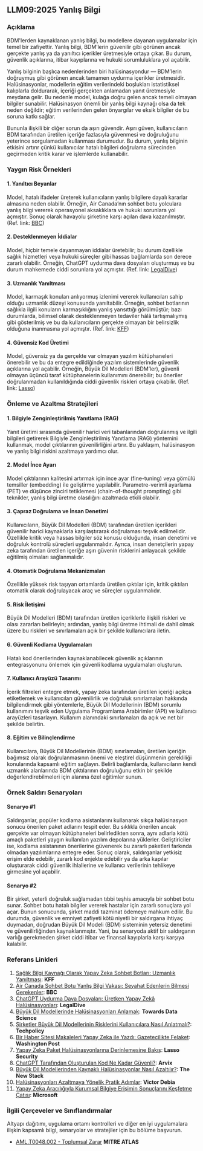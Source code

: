## LLM09:2025 Yanlış Bilgi

### Açıklama

BDM'lerden kaynaklanan yanlış bilgi, bu modellere dayanan uygulamalar için temel bir zafiyettir. Yanlış bilgi, BDM’lerin güvenilir gibi görünen ancak gerçekte yanlış ya da yanıltıcı içerikler üretmesiyle ortaya çıkar. Bu durum, güvenlik açıklarına, itibar kayıplarına ve hukuki sorumluluklara yol açabilir.

Yanlış bilginin başlıca nedenlerinden biri halüsinasyondur — BDM’lerin doğruymuş gibi görünen ancak tamamen uydurma içerikler üretmesidir. Halüsinasyonlar, modellerin eğitim verilerindeki boşlukları istatistiksel kalıplarla doldurarak, içeriği gerçekten anlamadan yanıt üretmesiyle meydana gelir. Bu nedenle model, kulağa doğru gelen ancak temeli olmayan bilgiler sunabilir. Halüsinasyon önemli bir yanlış bilgi kaynağı olsa da tek neden değildir; eğitim verilerinden gelen önyargılar ve eksik bilgiler de bu soruna katkı sağlar.

Bununla ilişkili bir diğer sorun da aşırı güvendir. Aşırı güven, kullanıcıların BDM tarafından üretilen içeriğe fazlasıyla güvenmesi ve doğruluğunu yeterince sorgulamadan kullanması durumudur. Bu durum, yanlış bilginin etkisini artırır çünkü kullanıcılar hatalı bilgileri doğrulama sürecinden geçirmeden kritik karar ve işlemlerde kullanabilir.


### Yaygın Risk Örnekleri

#### 1. Yanıltıcı Beyanlar

  Model, hatalı ifadeler üreterek kullanıcıların yanlış bilgilere dayalı kararlar almasına neden olabilir. Örneğin, Air Canada’nın sohbet botu yolculara yanlış bilgi vererek operasyonel aksaklıklara ve hukuki sorunlara yol açmıştır. Sonuç olarak havayolu şirketine karşı açılan dava kazanılmıştır.
  (Ref. link: [BBC](https://www.bbc.com/travel/article/20240222-air-canada-chatbot-misinformation-what-travellers-should-know))

#### 2. Desteklenmeyen İddialar

  Model, hiçbir temele dayanmayan iddialar üretebilir; bu durum özellikle sağlık hizmetleri veya hukuki süreçler gibi hassas bağlamlarda son derece zararlı olabilir. Örneğin, ChatGPT uydurma dava dosyaları oluşturmuş ve bu durum mahkemede ciddi sorunlara yol açmıştır. (Ref. link: [LegalDive](https://www.legaldive.com/news/chatgpt-fake-legal-cases-generative-ai-hallucinations/651557/))

#### 3. Uzmanlık Yanıltması

  Model, karmaşık konuları anlıyormuş izlenimi vererek kullanıcıları sahip olduğu uzmanlık düzeyi konusunda yanıltabilir. Örneğin, sohbet botlarının sağlıkla ilgili konuların karmaşıklığını yanlış yansıttığı görülmüştür; bazı durumlarda, bilimsel olarak desteklenmeyen tedaviler hâlâ tartışmalıymış gibi gösterilmiş ve bu da kullanıcıların gerçekte olmayan bir belirsizlik olduğuna inanmasına yol açmıştır.
  (Ref. link: [KFF](https://www.kff.org/health-misinformation-monitor/volume-05/))

#### 4. Güvensiz Kod Üretimi

  Model, güvensiz ya da gerçekte var olmayan yazılım kütüphaneleri önerebilir ve bu da entegre edildiğinde yazılım sistemlerinde güvenlik açıklarına yol açabilir. Örneğin, Büyük Dil Modelleri (BDM’ler), güvenli olmayan üçüncü taraf kütüphanelerin kullanımını önerebilir; bu öneriler doğrulanmadan kullanıldığında ciddi güvenlik riskleri ortaya çıkabilir.
  (Ref. link: [Lasso](https://www.lasso.security/blog/ai-package-hallucinations))

### Önleme ve Azaltma Stratejileri

#### 1. Bilgiyle Zenginleştirilmiş Yanıtlama (RAG)

  Yanıt üretimi sırasında güvenilir harici veri tabanlarından doğrulanmış ve ilgili bilgileri getirerek Bilgiyle Zenginleştirilmiş Yanıtlama (RAG) yöntemini kullanmak, model çıktılarının güvenilirliğini artırır. Bu yaklaşım, halüsinasyon ve yanlış bilgi riskini azaltmaya yardımcı olur.

#### 2. Model İnce Ayarı 

  Model çıktılarının kalitesini artırmak için ince ayar (fine-tuning) veya gömülü temsiller (embedding) ile geliştirme yapılabilir. Parametre-verimli ayarlama (PET) ve düşünce zinciri tetiklemesi (chain-of-thought prompting) gibi teknikler, yanlış bilgi üretme olasılığını azaltmada etkili olabilir.

#### 3. Çapraz Doğrulama ve İnsan Denetimi

  Kullanıcıların, Büyük Dil Modelleri (BDM) tarafından üretilen içerikleri güvenilir harici kaynaklarla karşılaştırarak doğrulaması teşvik edilmelidir. Özellikle kritik veya hassas bilgiler söz konusu olduğunda, insan denetimi ve doğruluk kontrolü süreçleri uygulanmalıdır. Ayrıca, insan denetçilerin yapay zeka tarafından üretilen içeriğe aşırı güvenin risklerini anlayacak şekilde eğitilmiş olmaları sağlanmalıdır.

#### 4. Otomatik Doğrulama Mekanizmaları

  Özellikle yüksek risk taşıyan ortamlarda üretilen çıktılar için, kritik çıktıları otomatik olarak doğrulayacak araç ve süreçler uygulanmalıdır.

#### 5. Risk İletişimi

  Büyük Dil Modelleri (BDM) tarafından üretilen içeriklerle ilişkili riskleri ve olası zararları belirleyin; ardından, yanlış bilgi üretme ihtimali de dahil olmak üzere bu riskleri ve sınırlamaları açık bir şekilde kullanıcılara iletin.

#### 6. Güvenli Kodlama Uygulamaları

  Hatalı kod önerilerinden kaynaklanabilecek güvenlik açıklarının entegrasyonunu önlemek için güvenli kodlama uygulamaları oluşturun.

#### 7. Kullanıcı Arayüzü Tasarımı

  İçerik filtreleri entegre etmek, yapay zeka tarafından üretilen içeriği açıkça etiketlemek ve kullanıcıları güvenilirlik ve doğruluk sınırlamaları hakkında bilgilendirmek gibi yöntemlerle, Büyük Dil Modellerinin (BDM) sorumlu kullanımını teşvik eden Uygulama Programlama Arabirimler (API) ve kullanıcı arayüzleri tasarlayın. Kullanım alanındaki sınırlamaları da açık ve net bir şekilde belirtin.

#### 8. Eğitim ve Bilinçlendirme

  Kullanıcılara, Büyük Dil Modellerinin (BDM) sınırlamaları, üretilen içeriğin bağımsız olarak doğrulanmasının önemi ve eleştirel düşünmenin gerekliliği konularında kapsamlı eğitim sağlayın. Belirli bağlamlarda, kullanıcıların kendi uzmanlık alanlarında BDM çıktılarının doğruluğunu etkin bir şekilde değerlendirebilmeleri için alanına özel eğitimler sunun.

### Örnek Saldırı Senaryoları

#### Senaryo #1

  Saldırganlar, popüler kodlama asistanlarını kullanarak sıkça halüsinasyon sonucu önerilen paket adlarını tespit eder. Bu sıklıkla önerilen ancak gerçekte var olmayan kütüphaneleri belirledikten sonra, aynı adlarla kötü amaçlı paketleri yaygın kullanılan yazılım depolarına yüklerler. Geliştiriciler ise, kodlama asistanının önerilerine güvenerek bu zararlı paketleri farkında olmadan yazılımlarına entegre eder. Sonuç olarak, saldırganlar yetkisiz erişim elde edebilir, zararlı kod enjekte edebilir ya da arka kapılar oluşturarak ciddi güvenlik ihlallerine ve kullanıcı verilerinin tehlikeye girmesine yol açabilir.

#### Senaryo #2

  Bir şirket, yeterli doğruluk sağlamadan tıbbi teşhis amacıyla bir sohbet botu sunar. Sohbet botu hatalı bilgiler vererek hastalar için zararlı sonuçlara yol açar. Bunun sonucunda, şirket maddi tazminat ödemeye mahkum edilir. Bu durumda, güvenlik ve emniyet zafiyeti kötü niyetli bir saldırgana ihtiyaç duymadan, doğrudan Büyük Dil Modeli (BDM) sisteminin yetersiz denetimi ve güvenilirliğinden kaynaklanmıştır. Yani, bu senaryoda aktif bir saldırganın varlığı gerekmeden şirket ciddi itibar ve finansal kayıplarla karşı karşıya kalabilir.

### Referans Linkleri

1. [Sağlık Bilgi Kaynağı Olarak Yapay Zeka Sohbet Botları: Uzmanlık Yanıltması](https://www.kff.org/health-misinformation-monitor/volume-05/): **KFF**
2. [Air Canada Sohbet Botu Yanlış Bilgi Vakası: Seyahat Edenlerin Bilmesi Gerekenler](https://www.bbc.com/travel/article/20240222-air-canada-chatbot-misinformation-what-travellers-should-know): **BBC**
3. [ChatGPT Uydurma Dava Dosyaları: Üretken Yapay Zekâ Halüsinasyonları](https://www.legaldive.com/news/chatgpt-fake-legal-cases-generative-ai-hallucinations/651557/): **LegalDive**
4. [Büyük Dil Modellerinde Halüsinasyonları Anlamak](https://towardsdatascience.com/llm-hallucinations-ec831dcd7786): **Towards Data Science**
5. [Şirketler Büyük Dil Modellerinin Risklerini Kullanıcılara Nasıl Anlatmalı?](https://techpolicy.press/how-should-companies-communicate-the-risks-of-large-language-models-to-users/): **Techpolicy**
6. [Bir Haber Sitesi Makaleleri Yapay Zeka ile Yazdı: Gazetecilikte Felaket](https://www.washingtonpost.com/media/2023/01/17/cnet-ai-articles-journalism-corrections/): **Washington Post**
7. [Yapay Zeka Paket Halüsinasyonlarına Derinlemesine Bakış](https://www.lasso.security/blog/ai-package-hallucinations): **Lasso Security**
8. [ChatGPT Tarafından Oluşturulan Kod Ne Kadar Güvenli?](https://arxiv.org/abs/2304.09655): **Arvix**
9. [Büyük Dil Modellerinden Kaynaklı Halüsinasyonlar Nasıl Azaltılır?](https://thenewstack.io/how-to-reduce-the-hallucinations-from-large-language-models/): **The New Stack**
10. [Halüsinasyonları Azaltmaya Yönelik Pratik Adımlar](https://newsletter.victordibia.com/p/practical-steps-to-reduce-hallucination): **Victor Debia**
11. [Yapay Zeka Aracılığıyla Kurumsal Bilgiye Erişimin Sonuçlarını Keşfetme Çatısı](https://www.microsoft.com/en-us/research/publication/a-framework-for-exploring-the-consequences-of-ai-mediated-enterprise-knowledge-access-and-identifying-risks-to-workers/): **Microsoft**

### İlgili Çerçeveler ve Sınıflandırmalar

Altyapı dağıtımı, uygulama ortamı kontrolleri ve diğer en iyi uygulamalara ilişkin kapsamlı bilgi, senaryolar ve stratejiler için bu bölüme başvurun.

- [AML.T0048.002 - Toplumsal Zarar](https://atlas.mitre.org/techniques/AML.T0048) **MITRE ATLAS**
